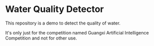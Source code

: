# Water Quality Detector

This repository is a demo to detect the quality of water.

It's only just for the competition named Guangxi Artificial Intelligence Competition and not for other use.
